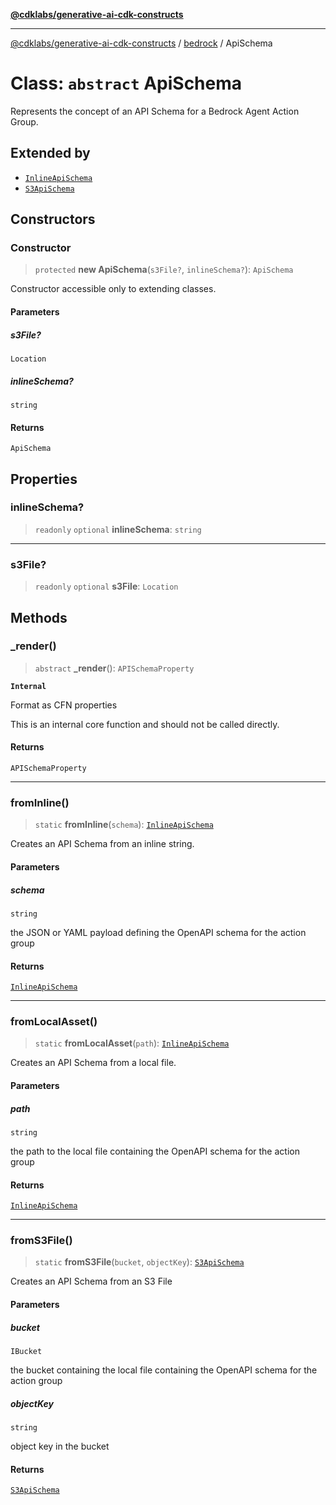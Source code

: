 [**@cdklabs/generative-ai-cdk-constructs**](../../../../README.md)

***

[@cdklabs/generative-ai-cdk-constructs](../../../../README.md) / [bedrock](../README.md) / ApiSchema

# Class: `abstract` ApiSchema

Represents the concept of an API Schema for a Bedrock Agent Action Group.

## Extended by

- [`InlineApiSchema`](InlineApiSchema.md)
- [`S3ApiSchema`](S3ApiSchema.md)

## Constructors

### Constructor

> `protected` **new ApiSchema**(`s3File?`, `inlineSchema?`): `ApiSchema`

Constructor accessible only to extending classes.

#### Parameters

##### s3File?

`Location`

##### inlineSchema?

`string`

#### Returns

`ApiSchema`

## Properties

### inlineSchema?

> `readonly` `optional` **inlineSchema**: `string`

***

### s3File?

> `readonly` `optional` **s3File**: `Location`

## Methods

### \_render()

> `abstract` **\_render**(): `APISchemaProperty`

**`Internal`**

Format as CFN properties

 This is an internal core function and should not be called directly.

#### Returns

`APISchemaProperty`

***

### fromInline()

> `static` **fromInline**(`schema`): [`InlineApiSchema`](InlineApiSchema.md)

Creates an API Schema from an inline string.

#### Parameters

##### schema

`string`

the JSON or YAML payload defining the OpenAPI schema for the action group

#### Returns

[`InlineApiSchema`](InlineApiSchema.md)

***

### fromLocalAsset()

> `static` **fromLocalAsset**(`path`): [`InlineApiSchema`](InlineApiSchema.md)

Creates an API Schema from a local file.

#### Parameters

##### path

`string`

the path to the local file containing the OpenAPI schema for the action group

#### Returns

[`InlineApiSchema`](InlineApiSchema.md)

***

### fromS3File()

> `static` **fromS3File**(`bucket`, `objectKey`): [`S3ApiSchema`](S3ApiSchema.md)

Creates an API Schema from an S3 File

#### Parameters

##### bucket

`IBucket`

the bucket containing the local file containing the OpenAPI schema for the action group

##### objectKey

`string`

object key in the bucket

#### Returns

[`S3ApiSchema`](S3ApiSchema.md)
